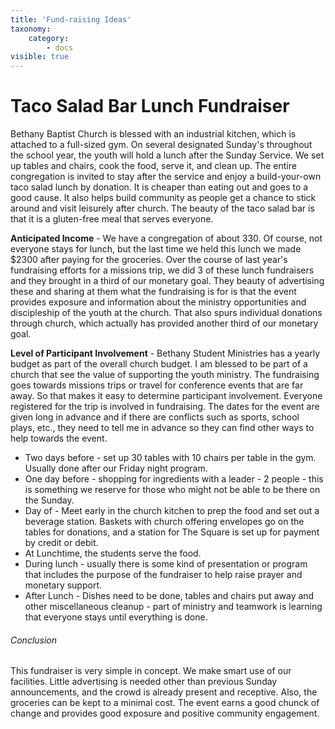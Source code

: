```yaml
---
title: 'Fund-raising Ideas'
taxonomy:
    category:
        - docs
visible: true
---
```


# **Taco Salad Bar Lunch Fundraiser**
Bethany Baptist Church is blessed with an industrial kitchen, which is attached to a full-sized gym. On several designated Sunday's throughout the school year, the youth will hold a lunch after the Sunday Service. We set up tables and chairs, cook the food, serve it, and clean up. The entire congregation is invited to stay after the service and enjoy a build-your-own taco salad lunch by donation. It is cheaper than eating out and goes to a good cause. It also helps build community as people get a chance to stick around and visit leisurely after church. The beauty of the taco salad bar is that it is a gluten-free meal that serves everyone. 

**Anticipated Income** - We have a congregation of about 330. Of course, not everyone stays for lunch, but the last time we held this lunch we made $2300 after paying for the groceries. Over the course of last year's fundraising efforts for a missions trip, we did 3 of these lunch fundraisers and they brought in a third of our monetary goal. They beauty of advertising these and sharing at them what the fundraising is for is that the event provides exposure and information about the ministry opportunities and discipleship of the youth at the church. That also spurs individual donations through church, which actually has provided another third of our monetary goal. 

**Level of Participant Involvement** - Bethany Student Ministries has a yearly budget as part of the overall church budget. I am blessed to be part of a church that see the value of supporting the youth ministry. The fundraising goes towards missions trips or travel for conference events that are far away. So that makes it easy to determine participant involvement. Everyone registered for the trip is involved in fundraising. The dates for the event are given long in advance and if there are conflicts such as sports, school plays, etc., they need to tell me in advance so they can find other ways to help towards the event. 
*  Two days before - set up 30 tables with 10 chairs per table in the gym. Usually done after our Friday night program. 
*  One day before - shopping for ingredients with a leader - 2 people - this is something we reserve for those who might not be able to be there on the Sunday. 
*  Day of - Meet early in the church kitchen to prep the food and set out a beverage station. Baskets with church offering envelopes go on the tables for donations, and a station for The Square is set up for payment by credit or debit. 
*  At Lunchtime, the students serve the food. 
*  During lunch - usually there is some kind of presentation or program that includes the purpose of the fundraiser to help raise prayer and monetary support. 
*  After Lunch - Dishes need to be done, tables and chairs put away and other miscellaneous cleanup - part of ministry and teamwork is learning that everyone stays until everything is done. 

###### Conclusion
This fundraiser is very simple in concept. We make smart use of our facilities. Little advertising is needed other than previous Sunday announcements, and the crowd is already present and receptive. Also, the groceries can be kept to a minimal cost. The event earns a good chunck of change and provides good exposure and positive community engagement.  

